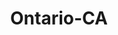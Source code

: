 ---
title: Ontario-CA
slug: ontario-ca
f_state:
- cms/state/california.md
f_locations:
- cms/payday-loan/aaa-check-cashing-702.md
- cms/payday-loan/aaa-check-cashing-703.md
- cms/payday-loan/aaa-check-cashing-704.md
- cms/payday-loan/aaa-check-cashing-705.md
- cms/payday-loan/aaa-check-cashing-706.md
- cms/payday-loan/aaa-check-cashing-707.md
- cms/payday-loan/aaa-check-cashing-service-715.md
- cms/payday-loan/aaa-check-cashing-service-716.md
- cms/payday-loan/aaa-check-cashing-service-717.md
- cms/payday-loan/advance-america-1261.md
- cms/payday-loan/advance-america-1300.md
- cms/payday-loan/cambric-legal-5986.md
- cms/payday-loan/cash-plus-8203.md
- cms/payday-loan/cash-plus-8286.md
- cms/payday-loan/check-cashing-network-10898.md
- cms/payday-loan/check-cashing-network-10901.md
- cms/payday-loan/check-exchange-11161.md
- cms/payday-loan/check-exchange-11162.md
- cms/payday-loan/check-into-cash-11618.md
- cms/payday-loan/check-into-cash-11659.md
- cms/payday-loan/check-into-cash-of-california-13268.md
- cms/payday-loan/checks-2-cash-14462.md
- cms/payday-loan/classic-loan-jewelry-15076.md
- cms/payday-loan/classic-th-rift-outlet-store-15077.md
- cms/payday-loan/foreign-currency-exchange-18783.md
- cms/payday-loan/giromex-18965.md
- cms/payday-loan/giromex-18969.md
- cms/payday-loan/motran-services-inc-22051.md
- cms/payday-loan/ontario-cash-carry-23304.md
- cms/payday-loan/party-time-check-cashing-23456.md
- cms/payday-loan/usa-checks-cashed-28413.md
updated-on: '2024-05-30T13:41:28.615Z'
created-on: '2024-05-30T13:41:28.615Z'
published-on: '2024-05-30T13:54:32.469Z'
f_city: Ontario
layout: '[city].html'
tags: city
---